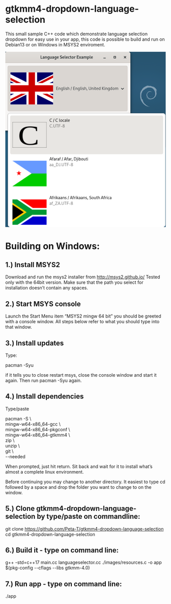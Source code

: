 # gtkmm4-dropdown-language-selection

This small sample C++ code which demonstrate language selection dropdown for easy use in your app, this code is possible to build and run on Debian13 or on Windows in MSYS2 enviroment.

![Screenschot](Screenshot.png)

Building on Windows:
====================

1.) Install MSYS2
-----------------
Download and run the msys2 installer from http://msys2.github.io/ Tested only with the 64bit version. Make sure that the path you select for installation doesn’t contain any spaces.

2.) Start MSYS console
----------------------
Launch the Start Menu item “MSYS2 mingw 64 bit” you should be greeted with a console window. All steps below refer to what you should type into that window.

3.) Install updates
-------------------
Type:

   pacman -Syu

if it tells you to close restart msys, close the console window and start it again. Then run pacman -Syu again.

4.) Install dependencies
------------------------
Type/paste

   pacman -S \\ \
   mingw-w64-x86_64-gcc \\ \
   mingw-w64-x86_64-pkgconf \\ \
   mingw-w64-x86_64-gtkmm4 \\ \
   zip \\ \
   unzip \\ \
   git \\ \
   --needed

When prompted, just hit return. Sit back and wait for it to install what’s almost a complete linux environment.

Before continuing you may change to another directory. It easiest to type cd followed by a space and drop the folder you want to change to on the window.

5.) Clone gtkmm4-dropdown-language-selection by type/paste on commandline:
--------------------------------------------------------------------------

   git clone https://github.com/Peta-T/gtkmm4-dropdown-language-selection \
   cd gtkmm4-dropdown-language-selection
   
6.) Build it - type on command line:
------------------------------------

   g++ -std=c++17 main.cc languageselector.cc ./images/resources.c -o app $(pkg-config --cflags --libs gtkmm-4.0)

7.) Run app - type on command line:
-----------------------------------

   ./app
